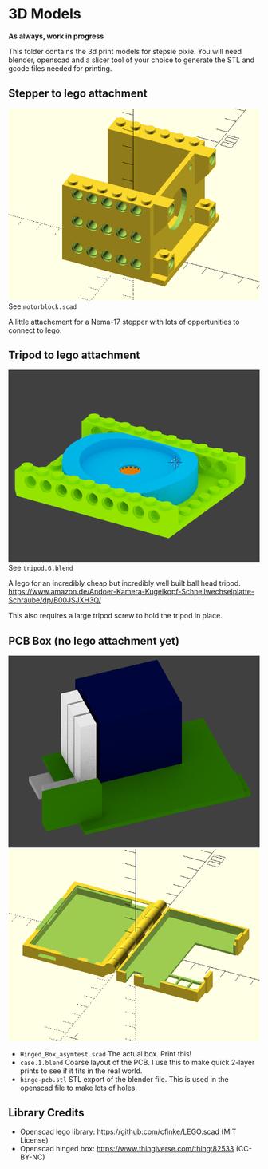 # 3D Models


**As always, work in progress**


This folder contains the 3d print models for stepsie pixie. You will need blender, openscad and a slicer tool of your choice to generate the STL and gcode files needed for printing. 


## Stepper to lego attachment 

<img src="images/motorblock.png"><br>
See `motorblock.scad`

A little attachement for a Nema-17 stepper with lots of oppertunities to connect to lego. 


## Tripod to lego attachment

<img src="images/tripod.png"><br>
See `tripod.6.blend`


A lego for an incredibly cheap but incredibly well built ball head tripod. 
https://www.amazon.de/Andoer-Kamera-Kugelkopf-Schnellwechselplatte-Schraube/dp/B00JSJXH3Q/

This also requires a large tripod screw to hold the tripod in place. 


## PCB Box (no lego attachment yet)

<img src="images/box-pcb.png"><br>
<img src="images/box.png"><br>
* `Hinged_Box_asymtest.scad` The actual box. Print this! 
* `case.1.blend` Coarse layout of the PCB. I use this to make quick 2-layer prints to see if it fits in the real world. 
* `hinge-pcb.stl` STL export of the blender file. This is used in the openscad file to make lots of holes. 



## Library Credits

* Openscad lego library: https://github.com/cfinke/LEGO.scad (MIT License)
* Openscad hinged box: https://www.thingiverse.com/thing:82533 (CC-BY-NC)